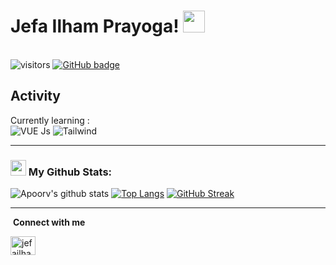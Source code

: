 # Jefa Ilham Prayoga! <img src="https://github.com/TheDudeThatCode/TheDudeThatCode/blob/master/Assets/Hi.gif" width="35" />

<br>
<img src="https://visitor-badge.laobi.icu/badge?page_id=jefailhamprayoga13" alt="visitors"/>  
<a href="https://github.com/jefailhamprayoga13?tab=followers">
    <img src="https://img.shields.io/github/followers/jefailhamprayoga13?tab=followers?label=blue&logo=github&style=for-the-badge" alt="GitHub badge" />
  </a>
  
## Activity
Currently learning : <br/> ![VUE Js](https://www.vectorlogo.zone/logos/vuejs/vuejs-icon.svg)   ![Tailwind](https://www.vectorlogo.zone/logos/tailwindcss/tailwindcss-icon.svg)
<br/>



---
### <img src='https://media1.giphy.com/media/du3J3cXyzhj75IOgvA/giphy.gif?cid=ecf05e47x2g034i9pzwtzzsd3xgg2w9nr94t4tflbbgo3008&rid=giphy.gif' width='25' /> My Github Stats:
![Apoorv's github stats](https://github-readme-stats.vercel.app/api?username=jefailhamprayoga13&show_icons=true&title_color=ffc857&icon_color=8ac926&text_color=daf7dc&bg_color=151515&hide=issues&count_private=true&include_all_commits=true)
[![Top Langs](https://github-readme-stats.vercel.app/api/top-langs/?username=jefailhamprayoga13&layout=compact&text_color=daf7dc&bg_color=151515&hide=css,html,php)](https://github.com/jefailhamprayoga13/github-readme-stats)
[![GitHub Streak](https://github-readme-streak-stats.herokuapp.com/?user=jefailhamprayoga13&theme=dark)](https://git.io/streak-stats)




---

&nbsp;**Connect with me**
<p align="left">

<a href="https://instagram.com/jefa.ilham" target="blank"><img align="center" src="https://www.vectorlogo.zone/logos/instagram/instagram-icon.svg" alt="jefailham" height="30" width="40" /></a>
